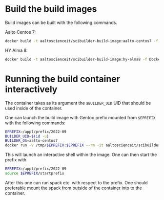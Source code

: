 # Build the build images

Build images can be built with the following commands.

Aalto Centos 7:
```sh
docker build -t aaltoscienceit/scibuilder-build-image:aalto-centos7 -f Dockerfile.aalto-centos7 .
```

HY Alma 8:
```sh
docker build -t aaltoscienceit/scibuilder-build-image:hy-alma8 -f Dockerfile.hy-alma8 .
```

# Running the build container interactively

The container takes as its argument the `$BUILDER_UID` UID that should be used inside of the container.

One can launch the build image with Gentoo prefix mounted from `$EPREFIX` with the following commands:
```sh
EPREFIX=/appl/prefix/2022-09
BUILDER_UID=$(id -u)
BUILDER_OS=aalto-centos7
docker run -v /tmp/$EPREFIX:$EPREFIX --rm -it aaltoscienceit/scibuilder-build-image:$BUILDER_OS $BUILDER_UID
```

This will launch an interactive shell within the image.
One can then start the prefix with
```sh
EPREFIX=/appl/prefix/2022-09
source $EPREFIX/startprefix
```

After this one can run spack etc. with respect to the prefix.
One should preferable mount the spack from outside of the container into to the container.

